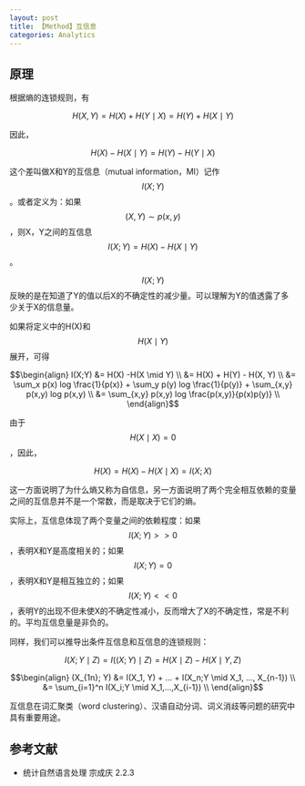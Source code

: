 ```yaml
---
layout: post
title: 【Method】互信息
categories: Analytics
---
```


## 原理

根据熵的连锁规则，有

$$H(X,Y) = H(X) + H(Y \mid X) = H(Y) + H(X \mid Y)$$

因此，

$$H(X) -H(X \mid Y) = H(Y) - H(Y \mid X)$$

这个差叫做X和Y的互信息（mutual information，MI）记作$$I(X;Y)$$。或者定义为：如果$$(X,Y) \sim p(x,y)$$，则X，Y之间的互信息$$I(X;Y) = H(X) -H(X \mid Y)$$。

$$I(X;Y)$$反映的是在知道了Y的值以后X的不确定性的减少量。可以理解为Y的值透露了多少关于X的信息量。

如果将定义中的H(X)和$$H(X \mid Y)$$展开，可得

$$\begin{align}
I(X;Y) &= H(X) -H(X \mid Y) \\
&= H(X) + H(Y) - H(X, Y) \\
&= \sum_x p(x) log \frac{1}{p(x)} + \sum_y p(y) log \frac{1}{p(y)} + \sum_{x,y} p(x,y) log p(x,y) \\
&= \sum_{x,y} p(x,y) log \frac{p(x,y)}{p(x)p(y)} \\
\end{align}$$

由于$$H(X \mid X) = 0$$，因此，

$$H(X) = H(X) - H(X \mid X) = I(X;X)$$

这一方面说明了为什么熵又称为自信息，另一方面说明了两个完全相互依赖的变量之间的互信息并不是一个常数，而是取决于它们的熵。

实际上，互信息体现了两个变量之间的依赖程度：如果$$I(X;Y) >> 0$$，表明X和Y是高度相关的；如果$$I(X;Y) = 0$$，表明X和Y是相互独立的；如果$$I(X;Y) << 0$$，表明Y的出现不但未使X的不确定性减小，反而增大了X的不确定性，常是不利的。平均互信息量是非负的。

同样，我们可以推导出条件互信息和互信息的连锁规则：

$$I(X;Y \mid Z) = I((X;Y) \mid Z) = H(X \mid Z) - H(X \mid Y,Z)$$

$$\begin{align}
(X_{1n}; Y) &= I(X_1, Y) + ... + I(X_n;Y \mid X_1, ..., X_{n-1}) \\
&= \sum_{i=1}^n I(X_i;Y \mid X_1,...,X_{i-1}) \\
\end{align}$$

互信息在词汇聚类（word clustering）、汉语自动分词、词义消歧等问题的研究中具有重要用途。

## 参考文献

- 统计自然语言处理 宗成庆 2.2.3